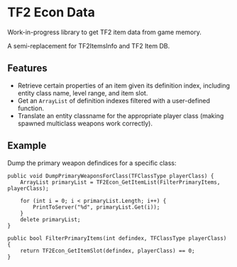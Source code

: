 # TF2 Econ Data

Work-in-progress library to get TF2 item data from game memory.

A semi-replacement for TF2ItemsInfo and TF2 Item DB.

## Features

* Retrieve certain properties of an item given its definition index, including entity class
name, level range, and item slot.
* Get an `ArrayList` of definition indexes filtered with a user-defined function.
* Translate an entity classname for the appropriate player class (making spawned multiclass
weapons work correctly).

## Example

Dump the primary weapon defindices for a specific class:

```
public void DumpPrimaryWeaponsForClass(TFClassType playerClass) {
	ArrayList primaryList = TF2Econ_GetItemList(FilterPrimaryItems, playerClass);
	
	for (int i = 0; i < primaryList.Length; i++) {
		PrintToServer("%d", primaryList.Get(i));
	}
	delete primaryList;
}

public bool FilterPrimaryItems(int defindex, TFClassType playerClass) {
	return TF2Econ_GetItemSlot(defindex, playerClass) == 0;
}
```
